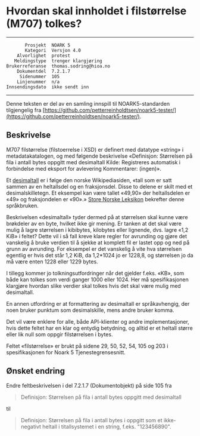 Hvordan skal innholdet i filstørrelse (M707) tolkes?
====================================================

 ------------------  ---------------------------------
           Prosjekt  NOARK 5
           Kategori  Versjon 4.0
        Alvorlighet  protest
       Meldingstype  trenger klargjøring
    Brukerreferanse  thomas.sodring@hioa.no
        Dokumentdel  7.2.1.7
         Sidenummer  105
        Linjenummer  n/a
    Innsendingsdato  ikke sendt inn
 ------------------  ---------------------------------

Denne teksten er del av en samling innspill til NOARK5-standarden
tilgjengelig fra [https://github.com/petterreinholdtsen/noark5-tester/](https://github.com/petterreinholdtsen/noark5-tester/).

Beskrivelse
-----------

M707 filstørrelse (filstoerrelse i XSD) er definert med datatype
«string» i metadatakatalogen, og med følgende beskrivelse «Definisjon:
Størrelsen på fila i antall bytes oppgitt med desimaltall Kilde:
Registreres automatisk i forbindelse med eksport for avlevering
Kommentarer: (ingen)».

Et [desimaltall](https://no.wikipedia.org/wiki/Desimaltall) er i følge
den norske Wikipediasiden, «tall som er satt sammen av en heltallsdel
og en fraksjonsdel. Disse to delene er skilt med et
desimalskilletegn. Et eksempel kan være tallet «49,90» der
heltallsdelen er «49» og fraksjondelen er «90».» [Store Norske
Leksikon](https://snl.no/numerisk_metode) bekrefter denne språkbruken.

Beskrivelsen «desimaltall» tyder dermed på at størrelsen skal kunne
være brøkdeler av en byte, hvilket ikke gir mening.  Er tanken at det
skal være mulig å lagre størrelsen i kibibytes, kilobytes eller
lignende, dvs. lagre «1,2 KiB» i feltet?  Dette vil i så fall kreve
klare regler for avrunding og gjøre det vanskelig å bruke verdien til
å sjekke at komplett fil er lastet opp og ned på grunn av avrunding.
For eksempel er det vanskelig å vite hva størrelsen egentlig er hvis
det står 1,2 KiB, da 1,2*1024 jo er 1228,8, og størrelsen jo da må
være enten 1228 eller 1229 bytes.

I tillegg kommer jo tolkningsutfordringer når det gjelder f.eks. «KB»,
som både kan tolkes som verdi ganger 1000 eller 1024.  Her må
spesifikasjonen klargjøre hvordan slike verdier skal tolkes hvis det
skal være mulig med desimaltall.

En annen utfordring er at formattering av desimaltall er
språkavhengig, der noen bruker punktum som desimalskille, mens andre
bruker komma.

Det vil være enklere for alle, både API-klienter og andre
implementasjoner, hvis dette feltet har en klar og entydig betydning,
og alltid er et heltall større eller lik null som oppgir filstørrelsen
i bytes.

Feltet «filstørrelse» er brukt på sidene 29, 50, 52, 54, 105 og 203 i
spesifikasjonen for Noark 5 Tjenestegrensesnitt.

Ønsket endring
--------------

Endre feltbeskrivelsen i del 7.2.1.7 (Dokumentobjekt) på side 105 fra

> Definisjon: Størrelsen på fila i antall bytes oppgitt med
> desimaltall

til

> Definisjon: Størrelsen på fila i antall bytes i oppgitt som et
> ikke-negativt heltall i titallsystemet i en string,
> f.eks. "123456890".
